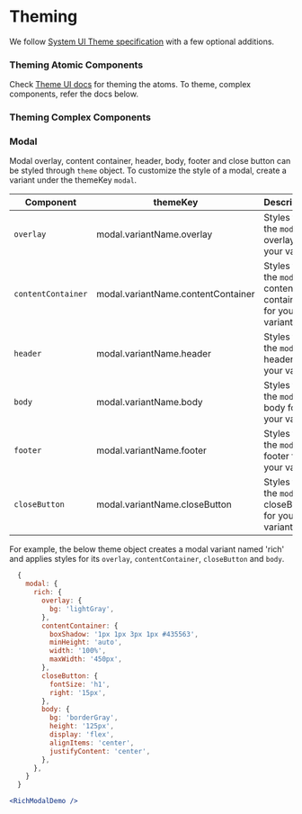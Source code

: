 # Theming

We follow [System UI Theme specification](https://system-ui.com/theme/) with a few optional additions. 

### Theming Atomic Components
Check [Theme UI docs](https://theme-ui.com/theming/) for theming the atoms. To theme, complex components, refer the docs below.

### Theming Complex Components

### Modal
Modal overlay, content container, header, body, footer and close button can be styled through `theme` object. To customize the style of a modal, create a variant under the themeKey `modal`.

| Component                    | themeKey                             | Description                                                                                           |
| ---------------------------- | ------------------------------------ | ----------------------------------------------------------------------------------------------------- |
| `overlay`                    | modal.variantName.overlay            | Styles for the `modal` overlay for your variant                                                       |
| `contentContainer`           | modal.variantName.contentContainer   | Styles for the `modal` content container for your variant                                             |
| `header`                     | modal.variantName.header             | Styles for the `modal` header for your variant                                                        |
| `body`                       | modal.variantName.body               | Styles for the `modal` body for your variant                                                          |
| `footer`                     | modal.variantName.footer             | Styles for the `modal` footer for your variant                                                        |
| `closeButton`                | modal.variantName.closeButton        | Styles for the `modal` closeButton for your variant                                                   |

For example, the below theme object creates a modal variant named 'rich' and applies styles for its `overlay`, `contentContainer`, `closeButton` and `body`.
```js
  {
    modal: {
      rich: {
        overlay: {
          bg: 'lightGray',
        },
        contentContainer: {
          boxShadow: '1px 1px 3px 1px #435563',
          minHeight: 'auto',
          width: '100%',
          maxWidth: '450px',
        },
        closeButton: {
          fontSize: 'h1',
          right: '15px',
        },
        body: {
          bg: 'borderGray',
          height: '125px',
          display: 'flex',
          alignItems: 'center',
          justifyContent: 'center',
        },
      },
    }
  }
```

<Editor>

```jsx
<RichModalDemo />
```

</Editor>